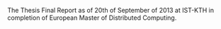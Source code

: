 The Thesis Final Report as of 20th of September of 2013 at IST-KTH in completion of European Master of Distributed Computing.
